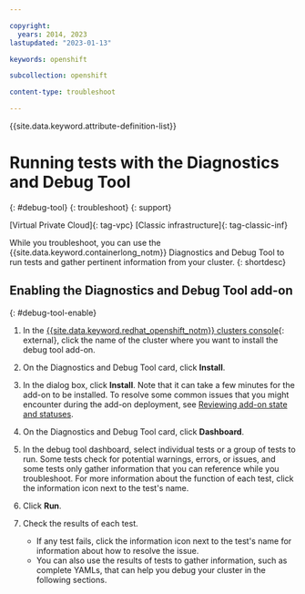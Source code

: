 ```yaml
---

copyright: 
  years: 2014, 2023
lastupdated: "2023-01-13"

keywords: openshift

subcollection: openshift

content-type: troubleshoot

---
```


{{site.data.keyword.attribute-definition-list}}




# Running tests with the Diagnostics and Debug Tool
{: #debug-tool}
{: troubleshoot}
{: support}

[Virtual Private Cloud]{: tag-vpc} [Classic infrastructure]{: tag-classic-inf}

While you troubleshoot, you can use the {{site.data.keyword.containerlong_notm}} Diagnostics and Debug Tool to run tests and gather pertinent information from your cluster.
{: shortdesc}


## Enabling the Diagnostics and Debug Tool add-on
{: #debug-tool-enable}

1. In the [{{site.data.keyword.redhat_openshift_notm}} clusters console](https://cloud.ibm.com/kubernetes/clusters?platformType=openshift){: external}, click the name of the cluster where you want to install the debug tool add-on.


1. On the Diagnostics and Debug Tool card, click **Install**.

1. In the dialog box, click **Install**. Note that it can take a few minutes for the add-on to be installed. To resolve some common issues that you might encounter during the add-on deployment, see [Reviewing add-on state and statuses](/docs/openshift?topic=openshift-debug_addons).

1. On the Diagnostics and Debug Tool card, click **Dashboard**.

1. In the debug tool dashboard, select individual tests or a group of tests to run. Some tests check for potential warnings, errors, or issues, and some tests only gather information that you can reference while you troubleshoot. For more information about the function of each test, click the information icon next to the test's name.

1. Click **Run**.

1. Check the results of each test.
    * If any test fails, click the information icon next to the test's name for information about how to resolve the issue.
    * You can also use the results of tests to gather information, such as complete YAMLs, that can help you debug your cluster in the following sections.




